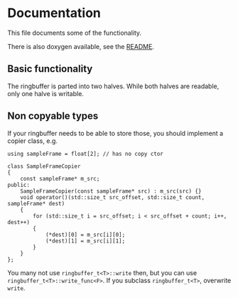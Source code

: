 # Documentation

This file documents some of the functionality.

There is also doxygen available, see the [README](README.md).

## Basic functionality

The ringbuffer is parted into two halves. While both halves are readable,
only one halve is writable.

## Non copyable types

If your ringbuffer needs to be able to store those, you should implement a
copier class, e.g.

```
using sampleFrame = float[2]; // has no copy ctor

class SampleFrameCopier
{
	const sampleFrame* m_src;
public:
	SampleFrameCopier(const sampleFrame* src) : m_src(src) {}
	void operator()(std::size_t src_offset, std::size_t count, sampleFrame* dest)
	{
		for (std::size_t i = src_offset; i < src_offset + count; i++, dest++)
		{
			(*dest)[0] = m_src[i][0];
			(*dest)[1] = m_src[i][1];
		}
	}
};
```

You many not use `ringbuffer_t<T>::write` then, but you can use
`ringbuffer_t<T>::write_func<F>`. If you subclass `ringbuffer_t<T>`, overwrite
`write`.


